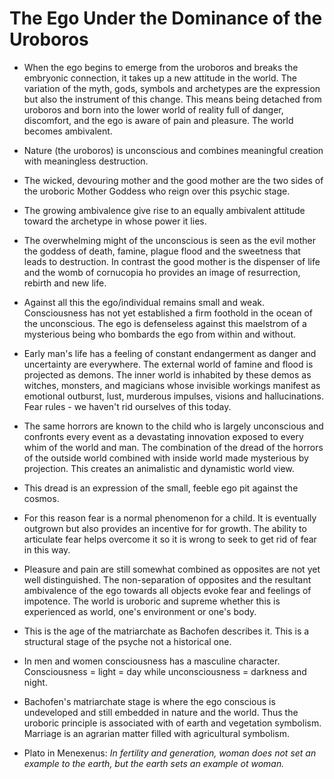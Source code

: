 # The Ego Under the Dominance of the Uroboros

* When the ego begins to emerge from the uroboros and breaks the embryonic
  connection, it takes up a new attitude in the world. The variation of
  the myth, gods, symbols and archetypes are the expression but also the
  instrument of this change.  This means being detached from uroboros and
  born into the lower world of reality full of danger, discomfort, and the
  ego is aware of pain and pleasure. The world becomes ambivalent. 
 
* Nature (the uroboros) is unconscious and combines meaningful creation
  with meaningless destruction.

* The wicked, devouring mother and the good mother are the two sides of
  the uroboric Mother Goddess who reign over this psychic stage.

* The growing ambivalence give rise to an equally ambivalent attitude
  toward the archetype in whose power it lies.

* The overwhelming might of the unconscious is seen as the evil mother
  the goddess of death, famine, plague flood and the sweetness that leads
  to destruction.  In contrast the good mother is the dispenser of life
  and the womb of cornucopia ho provides an image of resurrection, rebirth
  and new life.

* Against all this the ego/individual remains small and weak.
  Consciousness has not yet established a firm foothold in the ocean of
  the unconscious. The ego is defenseless against this maelstrom of
  a mysterious being who bombards the ego from within and without.

* Early man's life has a feeling of constant endangerment as danger and
  uncertainty are everywhere. The external world of famine and flood is
  projected as demons. The inner world is inhabited by these demos as
  witches, monsters, and magicians whose invisible workings manifest as
  emotional outburst, lust, murderous impulses, visions and
  hallucinations. Fear rules - we haven't rid ourselves of this today.

* The same horrors are known to the child who is largely unconscious and
  confronts every event as a devastating innovation exposed to every whim
  of the world and man.  The combination of the dread of the horrors of
  the outside world combined with inside world made mysterious by
  projection. This creates an animalistic and dynamistic world view.

* This dread is an expression of the small, feeble ego pit against the
  cosmos.

* For this reason fear is a normal phenomenon for a child. It is
  eventually outgrown but also provides an incentive for for growth. The
  ability to articulate fear helps overcome it so it is wrong to seek to
  get rid of fear in this way.

* Pleasure and pain are still somewhat combined as opposites are not yet
  well distinguished. The non-separation of opposites and the resultant
  ambivalence of the ego towards all objects evoke fear and feelings of
  impotence. The world is uroboric and supreme whether this is experienced
  as world, one's environment or one's body.

* This is the age of the matriarchate as Bachofen describes it. This is
  a structural stage of the psyche not a historical one. 

* In men and women consciousness has a masculine character. Consciousness
  = light = day  while unconsciousness = darkness and night.

* Bachofen's matriarchate stage is where the ego conscious is undeveloped
  and still embedded in nature and the world. Thus the uroboric principle
  is associated with of earth and vegetation symbolism. Marriage is an
  agrarian matter filled with agricultural symbolism.

 * Plato in Menexenus: *In fertility and generation, woman does not set an
   example to the earth, but the earth sets an example ot woman.*


